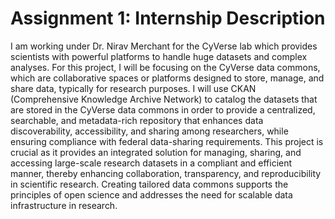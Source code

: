 # Assignment 1: Internship Description 

I am working under Dr. Nirav Merchant for the CyVerse lab which provides scientists with powerful platforms to handle huge datasets and complex analyses. For this project, I will be focusing on the CyVerse data commons, which are collaborative spaces or platforms designed to store, manage, and share data, typically for research purposes. I will use CKAN (Comprehensive Knowledge Archive Network) to catalog the datasets that are stored in the CyVerse data commons in order to provide a centralized, searchable, and metadata-rich repository that enhances data discoverability, accessibility, and sharing among researchers, while ensuring compliance with federal data-sharing requirements. This project is crucial as it provides an integrated solution for managing, sharing, and accessing large-scale research datasets in a compliant and efficient manner, thereby enhancing collaboration, transparency, and reproducibility in scientific research. Creating tailored data commons supports the principles of open science and addresses the need for scalable data infrastructure in research.
